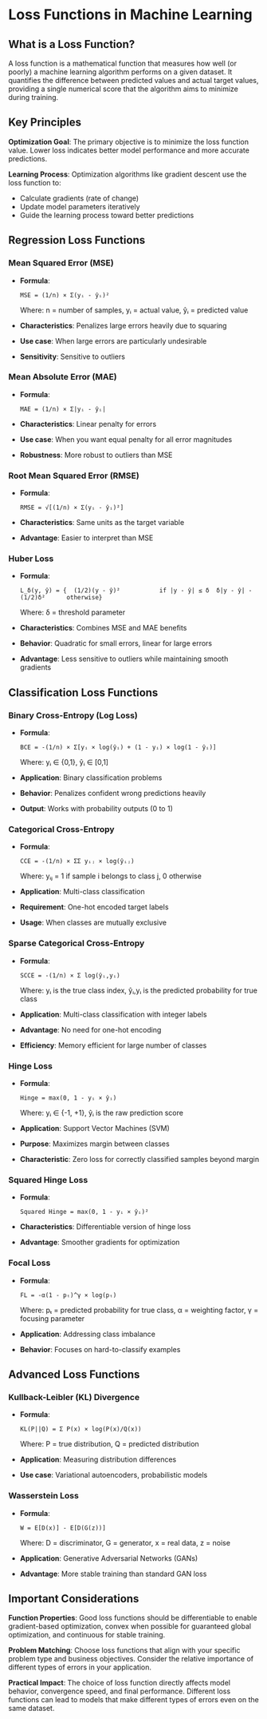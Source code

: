 # Loss Functions in Machine Learning

## What is a Loss Function?

A loss function is a mathematical function that measures how well (or poorly) a machine learning algorithm performs on a given dataset. It quantifies the difference between predicted values and actual target values, providing a single numerical score that the algorithm aims to minimize during training.

## Key Principles

**Optimization Goal**: The primary objective is to minimize the loss function value. Lower loss indicates better model performance and more accurate predictions.

**Learning Process**: Optimization algorithms like gradient descent use the loss function to:

- Calculate gradients (rate of change)
- Update model parameters iteratively
- Guide the learning process toward better predictions

## Regression Loss Functions

### Mean Squared Error (MSE)

- **Formula**:
    
    ```
    MSE = (1/n) × Σ(yᵢ - ŷᵢ)²
    ```
    
    Where: n = number of samples, yᵢ = actual value, ŷᵢ = predicted value
- **Characteristics**: Penalizes large errors heavily due to squaring
- **Use case**: When large errors are particularly undesirable
- **Sensitivity**: Sensitive to outliers

### Mean Absolute Error (MAE)

- **Formula**:
    
    ```
    MAE = (1/n) × Σ|yᵢ - ŷᵢ|
    ```
    
- **Characteristics**: Linear penalty for errors
- **Use case**: When you want equal penalty for all error magnitudes
- **Robustness**: More robust to outliers than MSE

### Root Mean Squared Error (RMSE)

- **Formula**:
    
    ```
    RMSE = √[(1/n) × Σ(yᵢ - ŷᵢ)²]
    ```
    
- **Characteristics**: Same units as the target variable
- **Advantage**: Easier to interpret than MSE

### Huber Loss

- **Formula**:
    
    ```
    L_δ(y, ŷ) = {  (1/2)(y - ŷ)²           if |y - ŷ| ≤ δ  δ|y - ŷ| - (1/2)δ²      otherwise}
    ```
    
    Where: δ = threshold parameter
- **Characteristics**: Combines MSE and MAE benefits
- **Behavior**: Quadratic for small errors, linear for large errors
- **Advantage**: Less sensitive to outliers while maintaining smooth gradients

## Classification Loss Functions

### Binary Cross-Entropy (Log Loss)

- **Formula**:
    
    ```
    BCE = -(1/n) × Σ[yᵢ × log(ŷᵢ) + (1 - yᵢ) × log(1 - ŷᵢ)]
    ```
    
    Where: yᵢ ∈ {0,1}, ŷᵢ ∈ [0,1]
- **Application**: Binary classification problems
- **Behavior**: Penalizes confident wrong predictions heavily
- **Output**: Works with probability outputs (0 to 1)

### Categorical Cross-Entropy

- **Formula**:
    
    ```
    CCE = -(1/n) × ΣΣ yᵢⱼ × log(ŷᵢⱼ)
    ```
    
    Where: yᵢⱼ = 1 if sample i belongs to class j, 0 otherwise
- **Application**: Multi-class classification
- **Requirement**: One-hot encoded target labels
- **Usage**: When classes are mutually exclusive

### Sparse Categorical Cross-Entropy

- **Formula**:
    
    ```
    SCCE = -(1/n) × Σ log(ŷᵢ,yᵢ)
    ```
    
    Where: yᵢ is the true class index, ŷᵢ,yᵢ is the predicted probability for true class
- **Application**: Multi-class classification with integer labels
- **Advantage**: No need for one-hot encoding
- **Efficiency**: Memory efficient for large number of classes

### Hinge Loss

- **Formula**:
    
    ```
    Hinge = max(0, 1 - yᵢ × ŷᵢ)
    ```
    
    Where: yᵢ ∈ {-1, +1}, ŷᵢ is the raw prediction score
- **Application**: Support Vector Machines (SVM)
- **Purpose**: Maximizes margin between classes
- **Characteristic**: Zero loss for correctly classified samples beyond margin

### Squared Hinge Loss

- **Formula**:
    
    ```
    Squared Hinge = max(0, 1 - yᵢ × ŷᵢ)²
    ```
    
- **Characteristics**: Differentiable version of hinge loss
- **Advantage**: Smoother gradients for optimization

### Focal Loss

- **Formula**:
    
    ```
    FL = -α(1 - pₜ)^γ × log(pₜ)
    ```
    
    Where: pₜ = predicted probability for true class, α = weighting factor, γ = focusing parameter
- **Application**: Addressing class imbalance
- **Behavior**: Focuses on hard-to-classify examples

## Advanced Loss Functions

### Kullback-Leibler (KL) Divergence

- **Formula**:
    
    ```
    KL(P||Q) = Σ P(x) × log(P(x)/Q(x))
    ```
    
    Where: P = true distribution, Q = predicted distribution
- **Application**: Measuring distribution differences
- **Use case**: Variational autoencoders, probabilistic models

### Wasserstein Loss

- **Formula**:
    
    ```
    W = E[D(x)] - E[D(G(z))]
    ```
    
    Where: D = discriminator, G = generator, x = real data, z = noise
- **Application**: Generative Adversarial Networks (GANs)
- **Advantage**: More stable training than standard GAN loss

## Important Considerations

**Function Properties**: Good loss functions should be differentiable to enable gradient-based optimization, convex when possible for guaranteed global optimization, and continuous for stable training.

**Problem Matching**: Choose loss functions that align with your specific problem type and business objectives. Consider the relative importance of different types of errors in your application.

**Practical Impact**: The choice of loss function directly affects model behavior, convergence speed, and final performance. Different loss functions can lead to models that make different types of errors even on the same dataset.